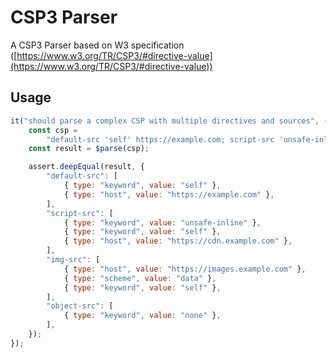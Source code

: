 # CSP3 Parser

A CSP3 Parser based on W3 specification
([https://www.w3.org/TR/CSP3/#directive-value](https://www.w3.org/TR/CSP3/#directive-value))

## Usage
```javascript
it("should parse a complex CSP with multiple directives and sources", () => {
    const csp =
        "default-src 'self' https://example.com; script-src 'unsafe-inline' 'self' https://cdn.example.com; img-src https://images.example.com data: 'self'; object-src 'none'";
    const result = $parse(csp);

    assert.deepEqual(result, {
        "default-src": [
            { type: "keyword", value: "self" },
            { type: "host", value: "https://example.com" },
        ],
        "script-src": [
            { type: "keyword", value: "unsafe-inline" },
            { type: "keyword", value: "self" },
            { type: "host", value: "https://cdn.example.com" },
        ],
        "img-src": [
            { type: "host", value: "https://images.example.com" },
            { type: "scheme", value: "data" },
            { type: "keyword", value: "self" },
        ],
        "object-src": [
            { type: "keyword", value: "none" },
        ],
    });
});
```
